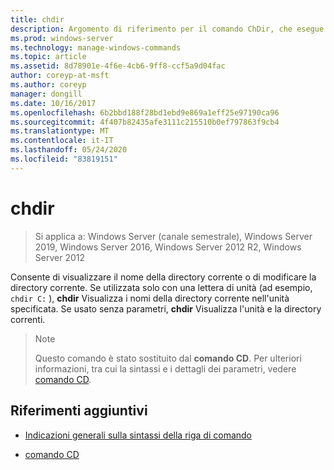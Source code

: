 ```yaml
---
title: chdir
description: Argomento di riferimento per il comando ChDir, che esegue le stesse azioni del comando CD.
ms.prod: windows-server
ms.technology: manage-windows-commands
ms.topic: article
ms.assetid: 8d78901e-4f6e-4cb6-9ff8-ccf5a9d04fac
author: coreyp-at-msft
ms.author: coreyp
manager: dongill
ms.date: 10/16/2017
ms.openlocfilehash: 6b2bbd188f28bd1ebd9e869a1eff25e97190ca96
ms.sourcegitcommit: 4f407b82435afe3111c215510b0ef797863f9cb4
ms.translationtype: MT
ms.contentlocale: it-IT
ms.lasthandoff: 05/24/2020
ms.locfileid: "83819151"
---
```

# <a name="chdir"></a>chdir

> Si applica a: Windows Server (canale semestrale), Windows Server 2019, Windows Server 2016, Windows Server 2012 R2, Windows Server 2012

Consente di visualizzare il nome della directory corrente o di modificare la directory corrente. Se utilizzata solo con una lettera di unità (ad esempio, `chdir C:` ), **chdir** Visualizza i nomi della directory corrente nell'unità specificata. Se usato senza parametri, **chdir** Visualizza l'unità e la directory correnti.

> > [!NOTE]
> Questo comando è stato sostituito dal **comando CD**. Per ulteriori informazioni, tra cui la sintassi e i dettagli dei parametri, vedere [comando CD](cd.md).

## <a name="additional-references"></a>Riferimenti aggiuntivi

- [Indicazioni generali sulla sintassi della riga di comando](command-line-syntax-key.md)

- [comando CD](cd.md)
